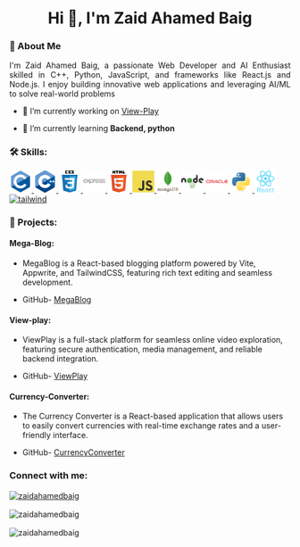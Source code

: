 <h1 align="center">Hi 👋, I'm Zaid Ahamed Baig</h1>
<h3 align="left">🚀 About Me</h3> 
<p align="justify"> I'm Zaid Ahamed Baig, a passionate Web Developer and AI Enthusiast skilled in C++, Python, JavaScript, and frameworks like React.js and Node.js. I enjoy building innovative web applications and leveraging AI/ML to solve real-world problems</p>



- 🔭 I’m currently working on [View-Play](https://github.com/Zaidahamedbaig/View-Play)

- 🌱 I’m currently learning **Backend, python**



<h3 align="left">🛠️ Skills:</h3>
<p align="left"> <a href="https://www.cprogramming.com/" target="_blank" rel="noreferrer"> <img src="https://raw.githubusercontent.com/devicons/devicon/master/icons/c/c-original.svg" alt="c" width="40" height="40"/> </a> <a href="https://www.w3schools.com/cpp/" target="_blank" rel="noreferrer"> <img src="https://raw.githubusercontent.com/devicons/devicon/master/icons/cplusplus/cplusplus-original.svg" alt="cplusplus" width="40" height="40"/> </a> <a href="https://www.w3schools.com/css/" target="_blank" rel="noreferrer"> <img src="https://raw.githubusercontent.com/devicons/devicon/master/icons/css3/css3-original-wordmark.svg" alt="css3" width="40" height="40"/> </a> <a href="https://expressjs.com" target="_blank" rel="noreferrer"> <img src="https://raw.githubusercontent.com/devicons/devicon/master/icons/express/express-original-wordmark.svg" alt="express" width="40" height="40"/> </a> <a href="https://www.w3.org/html/" target="_blank" rel="noreferrer"> <img src="https://raw.githubusercontent.com/devicons/devicon/master/icons/html5/html5-original-wordmark.svg" alt="html5" width="40" height="40"/> </a> <a href="https://developer.mozilla.org/en-US/docs/Web/JavaScript" target="_blank" rel="noreferrer"> <img src="https://raw.githubusercontent.com/devicons/devicon/master/icons/javascript/javascript-original.svg" alt="javascript" width="40" height="40"/> </a> <a href="https://www.mongodb.com/" target="_blank" rel="noreferrer"> <img src="https://raw.githubusercontent.com/devicons/devicon/master/icons/mongodb/mongodb-original-wordmark.svg" alt="mongodb" width="40" height="40"/> </a> <a href="https://nodejs.org" target="_blank" rel="noreferrer"> <img src="https://raw.githubusercontent.com/devicons/devicon/master/icons/nodejs/nodejs-original-wordmark.svg" alt="nodejs" width="40" height="40"/> </a> <a href="https://www.oracle.com/" target="_blank" rel="noreferrer"> <img src="https://raw.githubusercontent.com/devicons/devicon/master/icons/oracle/oracle-original.svg" alt="oracle" width="40" height="40"/> </a> <a href="https://www.python.org" target="_blank" rel="noreferrer"> <img src="https://raw.githubusercontent.com/devicons/devicon/master/icons/python/python-original.svg" alt="python" width="40" height="40"/> </a> <a href="https://reactjs.org/" target="_blank" rel="noreferrer"> <img src="https://raw.githubusercontent.com/devicons/devicon/master/icons/react/react-original-wordmark.svg" alt="react" width="40" height="40"/> </a> <a href="https://tailwindcss.com/" target="_blank" rel="noreferrer"> <img src="https://www.vectorlogo.zone/logos/tailwindcss/tailwindcss-icon.svg" alt="tailwind" width="40" height="40"/> </a> </p>

<h3 align="left">💼 Projects:</h3> 
<h4 align="left">  Mega-Blog:</h4> 

- MegaBlog is a React-based blogging platform powered by Vite, Appwrite, and TailwindCSS, featuring rich text editing and seamless development.

- GitHub- <a href="https://github.com/Zaidahamedbaig/Mega-Blog" > MegaBlog </a>

<h4 align="left">  View-play:</h4> 

- ViewPlay is a full-stack platform for seamless online video exploration, featuring secure authentication, media management, and reliable backend integration.

- GitHub- <a href="https://github.com/Zaidahamedbaig/View-Play" > ViewPlay </a>

<h4 align="left">  Currency-Converter:</h4> 

- The Currency Converter is a React-based application that allows users to easily convert currencies with real-time exchange rates and a user-friendly interface.

- GitHub- <a href="https://github.com/Zaidahamedbaig/Currency-Converter" > CurrencyConverter </a>

<h3 align="left">Connect with me:</h3>
<p align="left">
<a href="https://linkedin.com/in/zaidahamedbaig" target="blank"><img align="center" src="https://raw.githubusercontent.com/rahuldkjain/github-profile-readme-generator/master/src/images/icons/Social/linked-in-alt.svg" alt="zaidahamedbaig" height="30" width="40" /></a>
</p>


<p><img align="center" src="https://github-readme-stats.vercel.app/api/top-langs?username=zaidahamedbaig&show_icons=true&locale=en&layout=compact" alt="zaidahamedbaig" /></p>

<p><img align="center" src="https://github-readme-streak-stats.herokuapp.com/?user=zaidahamedbaig&" alt="zaidahamedbaig" /></p>
